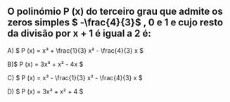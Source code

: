 
## O polinómio P (x) do terceiro grau que admite os zeros simples  $ -\frac{4}{3}$ , 0 e 1 e cujo resto da divisão por x + 1 é igual a 2 é:

A) $ P (x) = x³ + \frac{1}{3} x² - \frac{4}{3} x $ 

B)$  P (x) = 3x³ + x² - 4x $ 

C) $ P (x) = x³ - \frac{1}{3} x² - \frac{4}{3} x $

D) $ P (x) = 3x³ + x² + 4 $ 

